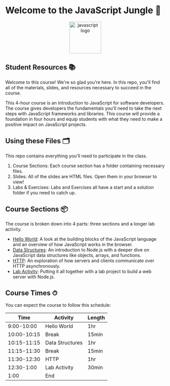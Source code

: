 # Welcome to the JavaScript Jungle 🌿

<p align="center">
<img src="https://upload.wikimedia.org/wikipedia/commons/thumb/6/6a/JavaScript-logo.png/600px-JavaScript-logo.png" width="100" alt="javascript logo"/>
</p>

## Student Resources 📚

Welcome to this course! We're so glad you're here. In this repo, you'll find all of the materials, slides, and resources necessary to succeed in the course.

This 4-hour course is an introduction to JavaScript for software developers. The course gives developers the fundamentals you'll need to take the next steps with JavaScript frameworks and libraries. This course will provide a foundation in four hours and equip students with what they need to make a positive impact on JavaScript projects.

## Using these Files 🗂

This repo contains everything you'll need to participate in the class.

1. Course Sections: Each course section has a folder containing necessary files.
2. Slides: All of the slides are HTML files. Open them in your browser to view!
3. Labs & Exercises: Labs and Exercises all have a start and a solution folder if you need to catch up.

## Course Sections 📦

The course is broken down into 4 parts: three sections and a longer lab activity.

- [Hello World](https://github.com/MoonHighway/javascript-jungle/tree/main/01-hello-world): A look at the building blocks of the JavaScript language and an overview of how JavaScript works in the browser.
- [Data Structures](https://github.com/MoonHighway/javascript-jungle/tree/main/02-data-structures): An introduction to Node.js with a deeper dive on JavaScript data structures like objects, arrays, and functions.
- [HTTP](https://github.com/MoonHighway/javascript-jungle/tree/main/03-http): An exploration of how servers and clients communicate over HTTP asynchronously.
- [Lab Activity](https://github.com/MoonHighway/javascript-jungle/tree/main/04-lab-activity): Putting it all together with a lab project to build a web server with Node.js.

## Course Times ⏱

You can expect the course to follow this schedule:

| Time        | Activity        | Length |
| ----------- | --------------- | ------ |
| 9:00-10:00  | Hello World     | 1hr    |
| 10:00-10:15 | Break           | 15min  |
| 10:15-11:15 | Data Structures | 1hr    |
| 11:15-11:30 | Break           | 15min  |
| 11:30-12:30 | HTTP            | 1hr    |
| 12:30-1:00  | Lab Activity    | 30min  |
| 1:00        | End             |        |
